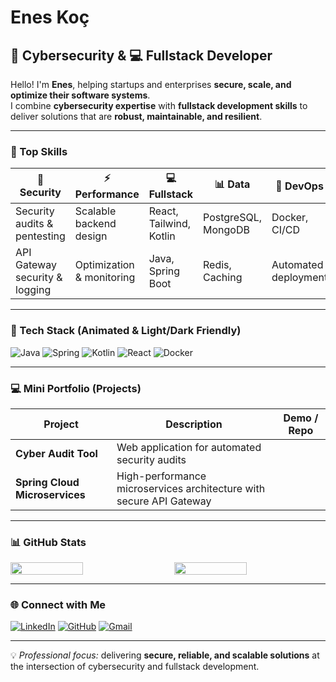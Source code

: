 # Enes Koç  

## 🔐 Cybersecurity & 💻 Fullstack Developer  

Hello! I'm **Enes**, helping startups and enterprises **secure, scale, and optimize their software systems**.  
I combine **cybersecurity expertise** with **fullstack development skills** to deliver solutions that are **robust, maintainable, and resilient**.  

---

### 🚀 Top Skills
| 🔐 Security | ⚡ Performance | 💻 Fullstack | 📊 Data | 🐳 DevOps |
|-------------|----------------|--------------|--------|-----------|
| Security audits & pentesting | Scalable backend design | React, Tailwind, Kotlin | PostgreSQL, MongoDB | Docker, CI/CD |
| API Gateway security & logging | Optimization & monitoring | Java, Spring Boot | Redis, Caching | Automated deployment |

---

### 🔹 Tech Stack (Animated & Light/Dark Friendly)
![Java](https://camo.githubusercontent.com/f8aa.../Java-animated.gif)
![Spring](https://camo.githubusercontent.com/f8aa.../Spring-animated.gif)
![Kotlin](https://camo.githubusercontent.com/f8aa.../Kotlin-animated.gif)
![React](https://camo.githubusercontent.com/f8aa.../React-animated.gif)
![Docker](https://camo.githubusercontent.com/f8aa.../Docker-animated.gif)

---

### 💻 Mini Portfolio (Projects)
| Project | Description | Demo / Repo |
|---------|-------------|------------|
| **Cyber Audit Tool** | Web application for automated security audits 
| **Spring Cloud Microservices** | High-performance microservices architecture with secure API Gateway 

---

### 📊 GitHub Stats
<div style="display:flex; gap: 20px; flex-wrap: wrap;">
  <img src="https://github-readme-stats.vercel.app/api?username=Enskc05&show_icons=true&theme=radical&hide_border=true" width="48%">
  <img src="https://github-readme-stats.vercel.app/api/top-langs/?username=Enskc05&layout=compact&theme=radical&hide_border=true" width="48%">
</div>

---

### 🌐 Connect with Me
[![LinkedIn](https://img.shields.io/badge/LinkedIn-0A66C2?style=for-the-badge&logo=linkedin&logoColor=white)](https://www.linkedin.com/in/enes-ko%C3%A7-16698728b/) 
[![GitHub](https://img.shields.io/badge/GitHub-000000?style=for-the-badge&logo=github&logoColor=white)](https://github.com/Enskc05) 
[![Gmail](https://img.shields.io/badge/Email-kenes7667@gmail.com-D14836?style=flat&logo=gmail&logoColor=white)](mailto:kenes7667@gmail.com)

---

💡 *Professional focus:* delivering **secure, reliable, and scalable solutions** at the intersection of cybersecurity and fullstack development.
